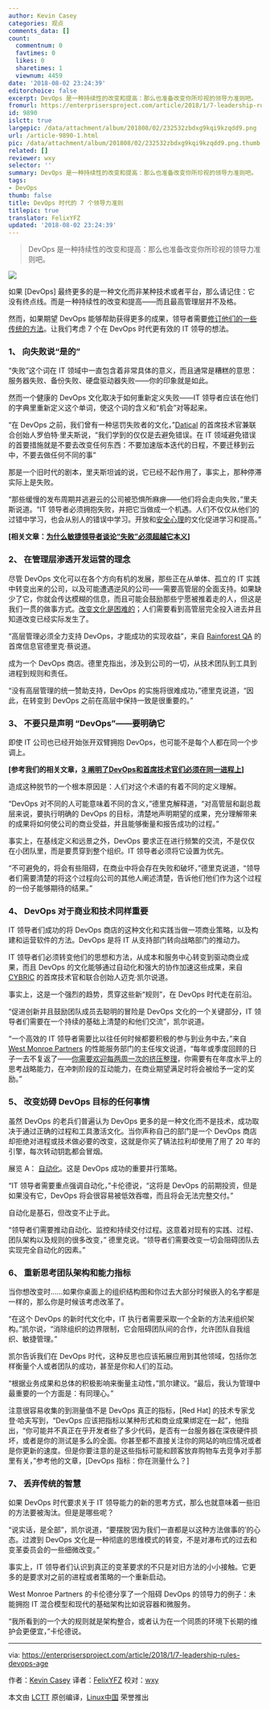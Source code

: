 ```yaml
---
author: Kevin Casey
categories: 观点
comments_data: []
count:
  commentnum: 0
  favtimes: 0
  likes: 0
  sharetimes: 1
  viewnum: 4459
date: '2018-08-02 23:24:39'
editorchoice: false
excerpt: DevOps 是一种持续性的改变和提高：那么也准备改变你所珍视的领导力准则吧。
fromurl: https://enterprisersproject.com/article/2018/1/7-leadership-rules-devops-age
id: 9890
islctt: true
largepic: /data/attachment/album/201808/02/232532zbdxg9kqi9kzqdd9.png
url: /article-9890-1.html
pic: /data/attachment/album/201808/02/232532zbdxg9kqi9kzqdd9.png.thumb.jpg
related: []
reviewer: wxy
selector: ''
summary: DevOps 是一种持续性的改变和提高：那么也准备改变你所珍视的领导力准则吧。
tags:
- DevOps
thumb: false
title: DevOps 时代的 7 个领导力准则
titlepic: true
translator: FelixYFZ
updated: '2018-08-02 23:24:39'
---
```



> 
> DevOps 是一种持续性的改变和提高：那么也准备改变你所珍视的领导力准则吧。
> 
> 
> 


![](/data/attachment/album/201808/02/232532zbdxg9kqi9kzqdd9.png)


如果 [DevOps] 最终更多的是一种文化而非某种技术或者平台，那么请记住：它没有终点线。而是一种持续性的改变和提高——而且最高管理层并不及格。


然而，如果期望 DevOps 能够帮助获得更多的成果，领导者需要[修订他们的一些传统的方法](https://enterprisersproject.com/article/2017/7/devops-requires-dumping-old-it-leadership-ideas)。让我们考虑 7 个在 DevOps 时代更有效的 IT 领导的想法。


### 1、 向失败说“是的”


“失败”这个词在 IT 领域中一直包含着非常具体的意义，而且通常是糟糕的意思：服务器失败、备份失败、硬盘驱动器失败——你的印象就是如此。


然而一个健康的 DevOps 文化取决于如何重新定义失败——IT 领导者应该在他们的字典里重新定义这个单词，使这个词的含义和“机会”对等起来。


“在 DevOps 之前，我们曾有一种惩罚失败者的文化，”[Datical](https://www.datical.com/) 的首席技术官兼联合创始人罗伯特·里夫斯说，“我们学到的仅仅是去避免错误。在 IT 领域避免错误的首要措施就是不要去改变任何东西：不要加速版本迭代的日程，不要迁移到云中，不要去做任何不同的事”


那是一个旧时代的剧本，里夫斯坦诚的说，它已经不起作用了，事实上，那种停滞实际上是失败。


“那些缓慢的发布周期并逃避云的公司被恐惧所麻痹——他们将会走向失败，”里夫斯说道。“IT 领导者必须拥抱失败，并把它当做成一个机遇。人们不仅仅从他们的过错中学习，也会从别人的错误中学习。开放和[安全心理](https://rework.withgoogle.com/guides/understanding-team-effectiveness/steps/foster-psychological-safety/)的文化促进学习和提高。”


**[相关文章：[为什么敏捷领导者谈论“失败”必须超越它本义](https://enterprisersproject.com/article/2017/10/why-agile-leaders-must-move-beyond-talking-about-failure?sc_cid=70160000000h0aXAAQ)]**


### 2、 在管理层渗透开发运营的理念


尽管 DevOps 文化可以在各个方向有机的发展，那些正在从单体、孤立的 IT 实践中转变出来的公司，以及可能遭遇逆风的公司——需要高管层的全面支持。如果缺少了它，你就会传达模糊的信息，而且可能会鼓励那些宁愿被推着走的人，但这是我们一贯的做事方式。[改变文化是困难的](https://enterprisersproject.com/article/2017/10/how-beat-fear-and-loathing-it-change)；人们需要看到高管层完全投入进去并且知道改变已经实际发生了。


“高层管理必须全力支持 DevOps，才能成功的实现收益”，来自 [Rainforest QA](https://www.rainforestqa.com/) 的首席信息官德里克·蔡说道。


成为一个 DevOps 商店。德里克指出，涉及到公司的一切，从技术团队到工具到进程到规则和责任。


“没有高层管理的统一赞助支持，DevOps 的实施将很难成功，”德里克说道，“因此，在转变到 DevOps 之前在高层中保持一致是很重要的。”


### 3、 不要只是声明 “DevOps”——要明确它


即使 IT 公司也已经开始张开双臂拥抱 DevOps，也可能不是每个人都在同一个步调上。


**[参考我们的相关文章，[3 阐明了DevOps和首席技术官们必须在同一进程上](https://enterprisersproject.com/article/2018/1/3-areas-where-devops-and-cios-must-get-same-page)]**


造成这种脱节的一个根本原因是：人们对这个术语的有着不同的定义理解。


“DevOps 对不同的人可能意味着不同的含义，”德里克解释道，“对高管层和副总裁层来说，要执行明确的 DevOps 的目标，清楚地声明期望的成果，充分理解带来的成果将如何使公司的商业受益，并且能够衡量和报告成功的过程。”


事实上，在基线定义和远景之外，DevOps 要求正在进行频繁的交流，不是仅仅在小团队里，而是要贯穿到整个组织。IT 领导者必须将它设置为优先。


“不可避免的，将会有些阻碍，在商业中将会存在失败和破坏，”德里克说道，“领导者们需要清楚的将这个过程向公司的其他人阐述清楚，告诉他们他们作为这个过程的一份子能够期待的结果。”


### 4、 DevOps 对于商业和技术同样重要


IT 领导者们成功的将 DevOps 商店的这种文化和实践当做一项商业策略，以及构建和运营软件的方法。DevOps 是将 IT 从支持部门转向战略部门的推动力。


IT 领导者们必须转变他们的思想和方法，从成本和服务中心转变到驱动商业成果，而且 DevOps 的文化能够通过自动化和强大的协作加速这些成果，来自 [CYBRIC](https://www.cybric.io/) 的首席技术官和联合创始人迈克·凯尔说道。


事实上，这是一个强烈的趋势，贯穿这些新“规则”，在 DevOps 时代走在前沿。


“促进创新并且鼓励团队成员去聪明的冒险是 DevOps 文化的一个关键部分，IT 领导者们需要在一个持续的基础上清楚的和他们交流”，凯尔说道。


“一个高效的 IT 领导者需要比以往任何时候都要积极的参与到业务中去，”来自 [West Monroe Partners](http://www.westmonroepartners.com/) 的性能服务部门的主任埃文说道，“每年或季度回顾的日子一去不复返了——[你需要欢迎每两周一次的挤压整理](https://www.scrumalliance.org/community/articles/2017/february/product-backlog-grooming)，你需要有在年度水平上的思考战略能力，在冲刺阶段的互动能力，在商业期望满足时将会被给予一定的奖励。”


### 5、 改变妨碍 DevOps 目标的任何事情


虽然 DevOps 的老兵们普遍认为 DevOps 更多的是一种文化而不是技术，成功取决于通过正确的过程和工具激活文化。当你声称自己的部门是一个 DevOps 商店却拒绝对进程或技术做必要的改变，这就是你买了辆法拉利却使用了用了 20 年的引擎，每次转动钥匙都会冒烟。


展览 A： [自动化](https://www.redhat.com/en/topics/automation?intcmp=701f2000000tjyaAAA)。这是 DevOps 成功的重要并行策略。


“IT 领导者需要重点强调自动化，”卡伦德说，“这将是 DevOps 的前期投资，但是如果没有它，DevOps 将会很容易被低效吞噬，而且将会无法完整交付。”


自动化是基石，但改变不止于此。


“领导者们需要推动自动化、监控和持续交付过程。这意着对现有的实践、过程、团队架构以及规则的很多改变，” 德里克说。“领导者们需要改变一切会阻碍团队去实现完全自动化的因素。”


### 6、 重新思考团队架构和能力指标


当你想改变时……如果你桌面上的组织结构图和你过去大部分时候嵌入的名字都是一样的，那么你是时候该考虑改革了。


“在这个 DevOps 的新时代文化中，IT 执行者需要采取一个全新的方法来组织架构。”凯尔说，“消除组织的边界限制，它会阻碍团队间的合作，允许团队自我组织、敏捷管理。”


凯尔告诉我们在 DevOps 时代，这种反思也应该拓展应用到其他领域，包括你怎样衡量个人或者团队的成功，甚至是你和人们的互动。


“根据业务成果和总体的积极影响来衡量主动性，”凯尔建议。“最后，我认为管理中最重要的一个方面是：有同理心。”


注意很容易收集的到测量值不是 DevOps 真正的指标，[Red Hat] 的技术专家戈登·哈夫写到，“DevOps 应该把指标以某种形式和商业成果绑定在一起”，他指出，“你可能并不真正在乎开发者些了多少代码，是否有一台服务器在深夜硬件损坏，或者是你的测试是多么的全面。你甚至都不直接关注你的网站的响应情况或者是你更新的速度。但是你要注意的是这些指标可能和顾客放弃购物车去竞争对手那里有关，”参考他的文章，[DevOps 指标：你在测量什么？]


### 7、 丢弃传统的智慧


如果 DevOps 时代要求关于 IT 领导能力的新的思考方式，那么也就意味着一些旧的方法要被淘汰。但是是哪些呢？


“说实话，是全部”，凯尔说道，“要摆脱‘因为我们一直都是以这种方法做事的’的心态。过渡到 DevOps 文化是一种彻底的思维模式的转变，不是对瀑布式的过去和变革委员会的一些细微改变。”


事实上，IT 领导者们认识到真正的变革要求的不只是对旧方法的小小接触。它更多的是要求对之前的进程或者策略的一个重新启动。


West Monroe Partners 的卡伦德分享了一个阻碍 DevOps 的领导力的例子：未能拥抱 IT 混合模型和现代的基础架构比如说容器和微服务。


“我所看到的一个大的规则就是架构整合，或者认为在一个同质的环境下长期的维护会更便宜，”卡伦德说。




---


via: <https://enterprisersproject.com/article/2018/1/7-leadership-rules-devops-age>


作者：[Kevin Casey](https://enterprisersproject.com/user/kevin-casey) 译者：[FelixYFZ](https://github.com/FelixYFZ) 校对：[wxy](https://github.com/wxy)


本文由 [LCTT](https://github.com/LCTT/TranslateProject) 原创编译，[Linux中国](https://linux.cn/) 荣誉推出